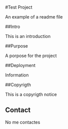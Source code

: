#Test Project

An example of a readme file

##Intro

This is an introduction

##Purpose

A porpose for the project

##Deployment

Information

##Copyrigth 

This is a copyrigth notice

## Contact

No me contactes